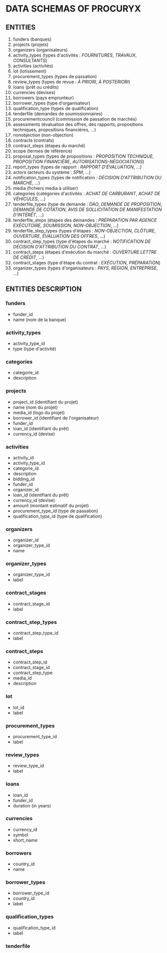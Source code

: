 # DATA SCHEMAS OF PROCURYX

## ENTITIES
1. funders (banques)
2. projects (projets)
3. organizers (organisateurs)
4. activity_types (types d'activités : *FOURNITURES*, *TRAVAUX*, *CONSULTANTS*)
5. activities (activités)
6. lot (lotissement)
7. procurement_types (types de passation)
8. review_types (types de revue : *À PRIORI*, *À POSTERIORI*)
9. loans (prêt ou crédits)
10. currencies (devises)
11. borrowers (pays emprunteur)
12. borrower_types (type d'organisateur)
13. qualification_type (types de qualification)
14. tenderfile (demandes de soumissionnaires)
16. procurementcouncil (commission de passation de marchés)
17. assessments (évaluation des offres, des rapports, propositions techniques, propositions financières, ...)
18. nonobjection (non-objection)
19. contracts (contrats)
20. contract_steps (étapes du marché)
21. scope (termes de référence)
22. proposal_types (types de propositions : *PROPOSITION TECHNIQUE*, *PROPOSITION FINANCIÈRE*, *AUTORISATIONS-NÉGOCIATIONS*)
23. report_types (types de rapport : *RAPPORT D'ÉVALUATION*, ...)
24. actors (acteurs du système : *SPM*, ...)
25. notification_types (types de notification : *DÉCISION D'ATTRIBUTION DU MARCHÉ*, ...)
26. media (fichiers media à utiliser)
27. categories (catégories d'activités : *ACHAT DE CARBURANT*, *ACHAT DE VÉHICULES*, ...)
28. tenderfile_types (type de demande : *DAO*, *DEMANDE DE PROPOSITION*, *DEMANDE DE COTATION*, *AVIS DE SOLLICITATION DE MANIFESTATION D'INTÉRÊT*, ...)
29. tenderfile_steps (étapes des demandes : *PRÉPARATION PAR AGENCE EXÉCUTOIRE*, *SOUMISSION*, *NON-OBJECTION*, ...)
30. tenderfile_step_types (types d'étapes : *NON-OBJECTION*, *CLÔTURE*, *OUVERTURE*, *ÉVALUATION DES OFFRES*, ...)
31. contract_step_types (type d'étapes du marché : *NOTIFICATION DE DÉCISION D'ATTRIBUTION DU CONTRAT*, ...)
32. contract_steps (étapes d'exécution du marché : *OUVERTURE LETTRE DE CRÉDIT*, ...)
33. contract_stages (type d'étape du contrat : *EXÉCUTION*, *PRÉPARATION*)
34. organizer_types (types d'organisateurs : *PAYS*, *RÉGION*, *ENTREPRISE*, ...)


## ENTITIES DESCRIPTION 
### funders
- funder_id
- name (nom de la banque)

### activity_types
- activity_type_id
- type (type d'activité)

### categories
- categorie_id
- description

### projects
- project_id (identifiant du projet)
- name (nom du projet)
- media_id (logo du projet)
- borrower_id (identifiant de l'organisateur)
- funder_id
- loan_id (identifiant du prêt)
- currency_id (devise)

### activities
- activity_id
- activity_type_id
- categorie_id
- description
- bidding_id
- funder_id
- organizer_id
- loan_id (identifiant du prêt)
- currency_id (devise)
- amount (montant estimatif du projet)
- procurement_type_id (type de passation)
- qualification_type_id (type de qualification)

### organizers
- organizer_id
- organizer_type_id
- name

### organizer_types
- organizer_type_id
- label

### contract_stages
- contract_stage_id
- label

### contract_step_types
- contract_step_type_id
- label

### contract_steps
- contract_step_id
- contract_stage_id
- contract_step_type
- media_id
- description

### lot
- lot_id
- label

### procurement_types
- procurement_type_id
- label

### review_types
- review_type_id
- label

### loans
- loan_id
- funder_id
- duration (in years)

### currencies
- currency_id
- symbol
- short_name

### borrowers
- country_id
- name

### borrower_types
- borrower_type_id
- country_id
- label

### qualification_types
- qualification_type_id
- label

### tenderfile